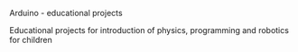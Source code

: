 Arduino - educational projects

Educational projects for introduction of physics, programming and robotics for children

